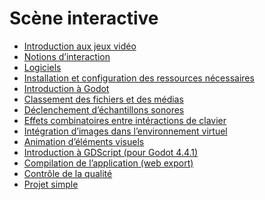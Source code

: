 # Scène interactive

<!-- start-replace-subnav depth=1 -->
* [Introduction aux jeux vidéo](/03-savoirs/01/01-intro-jeux-video/)
* [Notions d’interaction](/03-savoirs/01/02-notions-interactions/)
* [Logiciels](/03-savoirs/01/03-logiciels/)
* [Installation et configuration des ressources nécessaires](/03-savoirs/01/04-installation/)
* [Introduction à Godot](/03-savoirs/01/10-intro-godot/)
* [Classement des fichiers et des médias](/03-savoirs/01/11-classement-fichiers/)
* [Déclenchement d’échantillons sonores](/03-savoirs/01/12-declenchement-sonore/)
* [Effets combinatoires entre intéractions de clavier](/03-savoirs/01/13-effets-combinatoires/)
* [Intégration d’images dans l’environnement virtuel](/03-savoirs/01/14-image-environnement-virtuel/)
* [Animation d’éléments visuels](/03-savoirs/01/15-animation-elements-visuels/)
* [Introduction à GDScript (pour Godot 4.4.1)](/03-savoirs/01/19-gdscript/)
* [Compilation de l’application (web export)](/03-savoirs/01/20-compilation-export-web/)
* [Contrôle de la qualité](/03-savoirs/01/21-controle-qualite/)
* [Projet simple](/03-savoirs/01/30-projet-simple/)
<!-- end-replace-subnav -->
